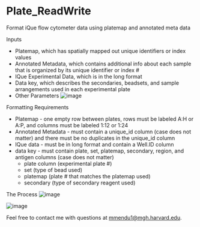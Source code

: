 # Plate_ReadWrite
 Format iQue flow cytometer data using platemap and annotated meta data

Inputs
- Platemap, which has spatially mapped out unique identifiers or index values
- Annotated Metadata, which contains additional info about each sample that is organized by its unique identifier or index #
- IQue Experimental Data, which is in the long format
- Data key, which describes the secondaries, beadsets, and sample arrangements used in each experimental plate
- Other Parameters
![image](https://user-images.githubusercontent.com/100164917/182453547-f8e065ae-369a-4f2f-b3a1-6ccc9869a053.png)

Formatting Requirements
- Platemap - one empty row between plates, rows must be labeled A:H or A:P, and columns must be labeled 1:12 or 1:24
- Annotated Metadata - must contain a unique_id column (case does not matter) and there must be no duplicates in the unique_id column
- IQue data - must be in long format and contain a Well.ID column
- data key - must contain plate, set, platemap, secondary, region, and antigen columns (case does not matter)
  - plate column (experimental plate #)
  - set (type of bead used)
  - platemap (plate # that matches the platemap used)
  - secondary (type of secondary reagent used)

The Process
![image](https://user-images.githubusercontent.com/100164917/182449781-91e54f0c-cb13-43d8-9551-daa4a13172fc.png)

![image](https://user-images.githubusercontent.com/100164917/182449859-7ecb52af-7c9c-40c2-b919-5c7b4f012931.png)

Feel free to contact me with questions at mmendu1@mgh.harvard.edu.
